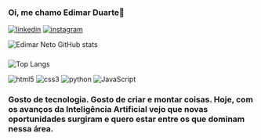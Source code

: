 
### Oi, me chamo Edimar Duarte👋

[![linkedin](	https://img.shields.io/badge/LinkedIn-0077B5?style=for-the-badge&logo=linkedin&logoColor=white)](https://www.linkedin.com/in/edimar-duarte-8a9a20262/)
[![instagram](https://img.shields.io/badge/Instagram-E4405F?style=for-the-badge&logo=instagram&logoColor=white)](https://www.instagram.com/edinho_neto_k2/)

![Edimar Neto GitHub stats](https://github-readme-stats.vercel.app/api?username=EdimarNeto&show_icons=true&theme=tokyonight)
###
![Top Langs](https://github-readme-stats.vercel.app/api/top-langs/?username=EdimarNeto&layout=compact)

<div style="display: inline_block"><br\>
    <img aling="center" alt="html5" src="https://img.shields.io/badge/HTML5-E34F26?style=for-the-badge&logo=html5&logoColor=white"> 
    <img aling="center" alt="css3" src="https://img.shields.io/badge/CSS3-1572B6?style=for-the-badge&logo=css3&logoColor=white"/> 
    <img aling="center" alt="python" src="https://img.shields.io/badge/Python-14354C?style=for-the-badge&logo=python&logoColor=white"> 
    <img aling="center" alt="JavaScript" src="https://img.shields.io/badge/JavaScript-F7DF1E?style=for-the-badge&logo=javascript&logoColor=black"> 
<div\>
  
### Gosto de tecnologia. Gosto de criar e montar coisas. Hoje, com os avanços da Inteligência Artificial vejo que novas oportunidades surgiram e quero estar entre os que dominam nessa área.
